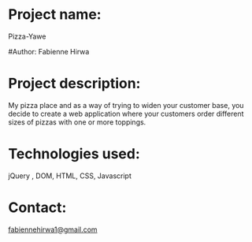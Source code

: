 #  Project name: 
Pizza-Yawe

#Author:
 Fabienne  Hirwa 
 
# Project description: 
My pizza place and as a way of trying to widen your customer base, you decide to create a web application where your customers order different sizes of pizzas with one or more toppings. 


 # Technologies used:
  jQuery , DOM, HTML, CSS, Javascript

# Contact:
 fabiennehirwa1@gmail.com

 
